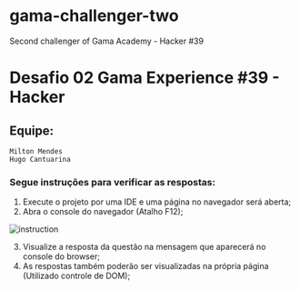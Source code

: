 # gama-challenger-two
Second challenger of Gama Academy - Hacker #39

# Desafio 02 Gama Experience #39 - Hacker

## Equipe:
    Milton Mendes
    Hugo Cantuarina

### Segue instruções para verificar as respostas:

1. Execute o projeto por uma IDE e uma página no navegador será aberta;
2. Abra o console do navegador (Atalho F12);

![instruction](https://user-images.githubusercontent.com/77203902/136327208-01aba2b6-bd7a-4570-958c-619813a73351.gif)

3. Visualize a resposta da questão na mensagem que aparecerá no console do browser;
4. As respostas também poderão ser visualizadas na própria página (Utilizado controle de DOM);

    
